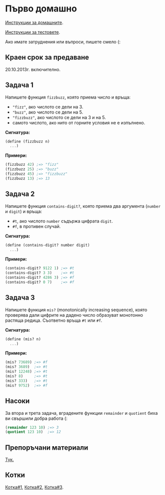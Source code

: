 # Първо домашно

[Инструкции за домашните](https://github.com/IvanIvanov/fp2013/tree/master/lab4#%D0%94%D0%BE%D0%BC%D0%B0%D1%88%D0%BD%D0%B8).

[Инструкции за тестовете](https://github.com/IvanIvanov/fp2013/tree/master/lab4/testing-tool#%D0%9A%D0%B0%D0%BA-%D1%81%D0%B5-%D0%BF%D1%83%D1%81%D0%BA%D0%B0%D1%82-%D1%82%D0%B5%D1%81%D1%82%D0%BE%D0%B2%D0%B5%D1%82%D0%B5).

Ако имате затруднения или въпроси, пишете смело (:

## Краен срок за предаване

20.10.2013г. включително.

## Задача 1

Напишете функция `fizzbuzz`, която приема число и връща:

* `"fizz"`, ако числото се дели на 3.
* `"buzz"`, ако числото се дели на 5.
* `"fizzbuzz"`, ако числото се дели на 3 и на 5.
* самото числото, ако нито от горните условия не е изпълнено.

**Сигнатура:**

```scheme
(define (fizzbuzz n)
  ...)
```

**Примери:**

```scheme
(fizzbuzz 42) ;=> "fizz"
(fizzbuzz 25) ;=> "buzz"
(fizzbuzz 45) ;=> "fizzbuzz"
(fizzbuzz 13) ;=> 13
```

## Задача 2

Напишете функция `contains-digit?`, която приема два аргумента (`number` и `digit`)
и връща:

* `#t`, ако числото `number` съдържа цифрата `digit`.
* `#f`, в противен случай.

**Сигнатура:**

```scheme
(define (contains-digit? number digit)
  ...)
```

**Примери:**

```scheme
(contains-digit? 9122 1) ;=> #t
(contains-digit? 3 3)    ;=> #t
(contains-digit? 4286 3) ;=> #f
(contains-digit? 0 7)    ;=> #f
```

## Задача 3

Напишете функция `mis?` (monotonically increasing sequence), която проверява
дали цифрите на дадено число образуват монотонно растяща редица.
Съответно връща `#t` или `#f`.

**Сигнатура:**

```scheme
(define (mis? n)
  ...)
```

**Примери:**

```scheme
(mis? 73689) ;=> #f
(mis? 3689)  ;=> #t
(mis? 12248) ;=> #t
(mis? 8)     ;=> #t
(mis? 333)   ;=> #t
(mis? 9752)  ;=> #f
```

## Насоки

За втора и трета задача, вградените функции `remainder` и `quotient` биха ви свършили добра работа (:

```scheme
(remainder 123 10) ;=> 3
(quotient 123 10)  ;=> 12
```

## Препоръчани материали

[Тук.](https://github.com/IvanIvanov/fp2013/blob/master/lab1/homework1/homework1.md#%D0%9F%D1%80%D0%B5%D0%BF%D0%BE%D1%80%D1%8A%D1%87%D0%B0%D0%BD%D0%B8-%D0%BC%D0%B0%D1%82%D0%B5%D1%80%D0%B8%D0%B0%D0%BB%D0%B8)

## Котки

[Котка#1](http://9gag.com/gag/a8Wo47Q),
[Котка#2](http://www.youtube.com/watch?v=PcLxmFgCxt8),
[Котка#3](http://1-ps.googleusercontent.com/h/www.catgifpage.com/gifs/194.gif.pagespeed.ce.hXMShQgSmm.gif).
